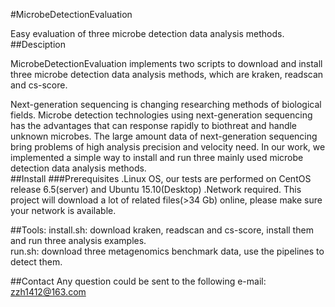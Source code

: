 #MicrobeDetectionEvaluation

Easy evaluation of three microbe detection data analysis methods.
##Desciption

MicrobeDetectionEvaluation implements two scripts to download and install three microbe detection data analysis methods, which are kraken, readscan and cs-score.<br>

Next-generation sequencing is changing researching methods of biological fields. Microbe detection technologies using next-generation sequencing has the advantages that can response rapidly to biothreat and handle unknown microbes. The large amount data of next-generation sequencing bring problems of high analysis precision and velocity need. In our work, we implemented a simple way to install and run three mainly used microbe detection data analysis methods. <br>
##Install
###Prerequisites
.Linux OS, our tests are performed on CentOS release 6.5(server) and Ubuntu 15.10(Desktop)
.Network required. This project will download a lot of related files(>34 Gb) online, please make sure your network is available.

##Tools:
install.sh: download kraken, readscan and cs-score, install them and run three analysis examples. <br>
run.sh: download three metagenomics benchmark data, use the pipelines to detect them.

##Contact
Any question could be sent to the following e-mail:
zzh1412@163.com
